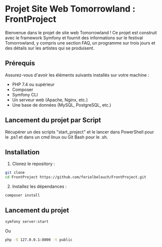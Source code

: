 # Projet Site Web Tomorrowland : FrontProject

Bienvenue dans le projet de site web Tomorrowland ! Ce projet est construit avec le framework Symfony et fournit des informations sur le festival Tomorrowland, y compris une section FAQ, un programme sur trois jours et des détails sur les artistes qui se produisent.

## Prérequis

Assurez-vous d'avoir les éléments suivants installés sur votre machine :

- PHP 7.4 ou supérieur
- Composer
- Symfony CLI
- Un serveur web (Apache, Nginx, etc.)
- Une base de données (MySQL, PostgreSQL, etc.)

  
## Lancement du projet par Script
Récupérer un des scripts "start_project" et le lancer dans PowerShell pour le .ps1 et dans un cmd linux ou Git Bash pour le .sh.

## Installation

1. Clonez le repository :

```bash
git clone 
cd FrontProject https://github.com/ferielbelouch/FrontProject.git
```

2. Installez les dépendances  :

```bash
composer install
```

## Lancement du projet

```bash
symfony server:start
```

Ou

```bash
php -S 127.0.0.1:8000 -t public
```
